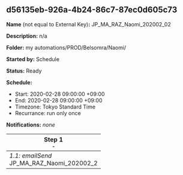 ## d56135eb-926a-4b24-86c7-87ec0d605c73

**Name** (not equal to External Key)**:** JP_MA_RAZ_Naomi_202002_02

**Description:** n/a

**Folder:** my automations/PROD/Belsomra/Naomi/

**Started by:** Schedule

**Status:** Ready

**Schedule:**

* Start: 2020-02-28 09:00:00 +09:00
* End: 2020-02-28 09:00:00 +09:00
* Timezone: Tokyo Standard Time
* Recurrance: run only once

**Notifications:** _none_


| Step 1<br>_<small>-</small>_ |
| --- |
| _1.1: emailSend_<br>JP_MA_RAZ_Naomi_202002_2 |
